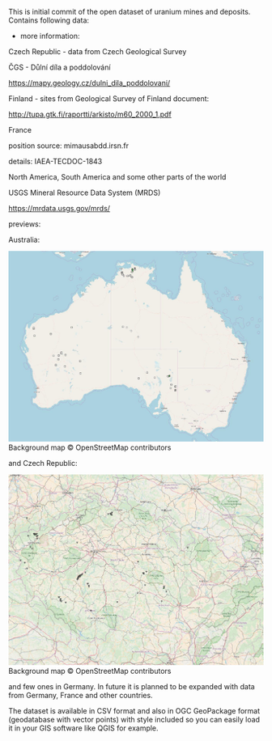 This is initial commit of the open dataset of uranium mines and deposits. 
Contains following data:

- more information:


Czech Republic - data from Czech Geological Survey

ČGS - Důlní díla a poddolování

https://mapy.geology.cz/dulni_dila_poddolovani/


Finland - sites from Geological Survey of Finland document:

http://tupa.gtk.fi/raportti/arkisto/m60_2000_1.pdf


France

position source: mimausabdd.irsn.fr

details: IAEA-TECDOC-1843


North America, South America and some other parts of the world

USGS Mineral Resource Data System (MRDS)

https://mrdata.usgs.gov/mrds/


previews:

Australia:

![Alt text](mines_AUS.jpg?raw=true "Australian mines")
Background map © OpenStreetMap contributors

and Czech Republic:

![Alt text](mines_CZE.jpg?raw=true "Czech mines")
Background map © OpenStreetMap contributors

and few ones in Germany.
In future it is planned to be expanded with data from Germany, France and other countries.

The dataset is available in CSV format and also in OGC GeoPackage format (geodatabase with vector points) with style included so you can easily load it in your GIS software like QGIS for example.
